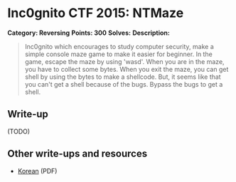 # Inc0gnito CTF 2015: NTMaze

**Category: Reversing** 
**Points: 300** 
**Solves:** 
**Description:**

> Inc0gnito which encourages to study computer security, make a simple console maze game to make it easier for beginner.
> In the game, escape the maze by using 'wasd'.
> When you are in the maze, you have to collect some bytes.
> When you exit the maze, you can get shell by using the bytes to make a shellcode.
> But, it seems like that you can't get a shell because of the bugs.
> Bypass the bugs to get a shell.


## Write-up

(TODO)

## Other write-ups and resources

* [Korean](http://inc0gnito.com/wordpress/wp-content/uploads/2015/09/Inc0gnitoCTF2015Writeup-Cykor.pdf) (PDF)
